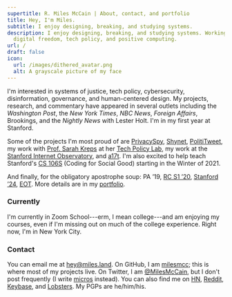 ```yaml
---
supertitle: R. Miles McCain | About, contact, and portfolio
title: Hey, I'm Miles.
subtitle: I enjoy designing, breaking, and studying systems.
description: I enjoy designing, breaking, and studying systems. Working on
  digital freedom, tech policy, and positive computing.
url: /
draft: false
icon:
  url: /images/dithered_avatar.png
  alt: A grayscale picture of my face
---
```

I'm interested in systems of justice, tech policy, cybersecurity, disinformation, governance, and human-centered design. My projects, research, and commentary have appeared in several outlets including the *Washington Post*, the *New York Times*, *NBC News*, *Foreign Affairs*, Brookings, and the *Nightly News* with Lester Holt. I'm in my first year at Stanford.

Some of the projects I'm most proud of are [PrivacySpy](https://privacyspy.org), [Shynet](https://github.com/milesmcc/shynet), [PolitiTweet](https://polititweet.org), my work with [Prof. Sarah Kreps](https://en.wikipedia.org/wiki/Sarah_Kreps) at her [Tech Policy Lab](https://tpl.as.cornell.edu), my work at the [Stanford Internet Observatory](https://io.stanford.edu), and [a17t](https://a17t.miles.land). I'm also excited to help teach Stanford's [CS 106S](http://web.stanford.edu/class/cs106s/) (Coding for Social Good) starting in the Winter of 2021. 

And finally, for the obligatory apostrophe soup: PA &rsquo;19, [RC S1 &rsquo;20](https://www.recurse.com/scout/click?t=e62336f0f378bcf03a96d441d015db88), [Stanford &rsquo;24](https://stanford.edu/~mccain/), [EOT](https://en.wikipedia.org/wiki/End-of-Transmission_character). More details are in my [portfolio](/portfolio/).

### Currently

I'm currently in Zoom School---erm, I mean college---and am enjoying my courses, even if I'm missing out on much of the college experience. Right now, I'm in New York City.

### Contact

You can email me at [hey@miles.land](mailto:hey@miles.land). On GitHub, I am [milesmcc](https://github.com/milesmcc); this is where most of my projects live. On Twitter, I am [@MilesMcCain](https://twitter.com/MilesMcCain), but I don't post frequently (I write [micros](/micros/) instead). You can also find me on [HN](https://news.ycombinator.com/user?id=epoch_100), [Reddit](https://reddit.com/u/epoch_100), [Keybase](https://keybase.io/rmrm), and [Lobsters](https://lobste.rs/u/rmrm). My PGPs are he/him/his.
